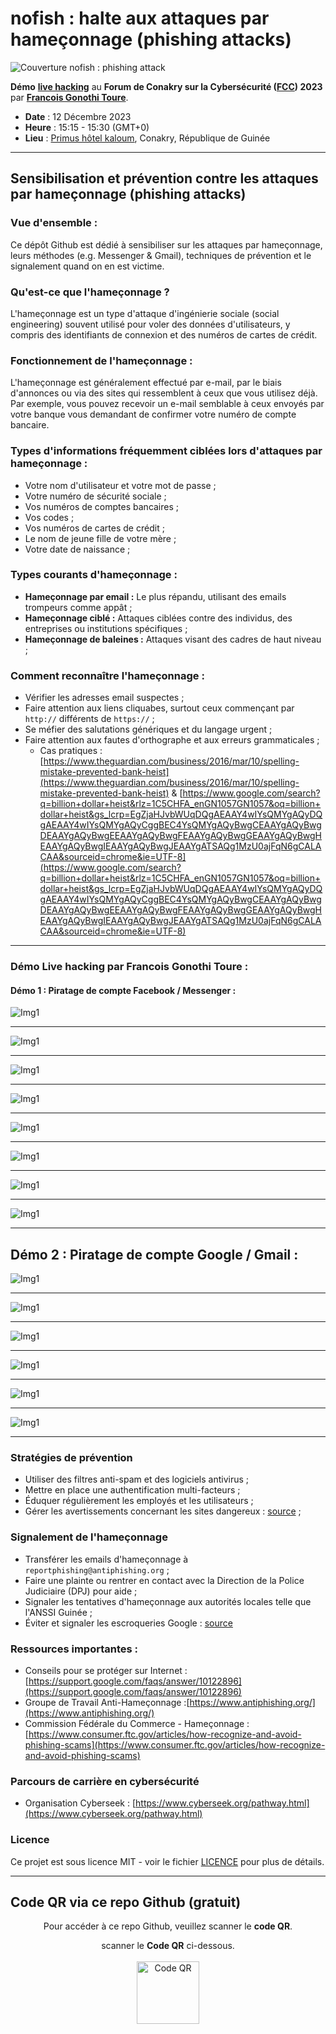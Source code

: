 # nofish : halte aux attaques par hameçonnage (phishing attacks)

![Couverture nofish : phishing attack](images/nofishCoverImage.png)

**Démo** [**live hacking**](https://forum-fcc.com/programme/#:~:text=D%C3%A9mo,15%20%2D%2015%3A30) au **Forum de Conakry sur la Cybersécurité ([FCC](https://forum-fcc.com/)) 2023** par [**Francois Gonothi Toure**](https://www.linkedin.com/in/gtfrans2re/).
- **Date** : 12 Décembre 2023
- **Heure** : 15:15 - 15:30 (GMT+0)
- **Lieu** : [Primus hôtel kaloum](https://maps.app.goo.gl/vktvJRHwYLXVavjm8), Conakry, République de Guinée

---
## Sensibilisation et prévention contre les attaques par hameçonnage (phishing attacks)

### Vue d'ensemble :
Ce dépôt Github est dédié à sensibiliser sur les attaques par hameçonnage, leurs méthodes (e.g. Messenger & Gmail), techniques de prévention et le signalement quand on en est victime.

### Qu'est-ce que l'hameçonnage ?
L'hameçonnage est un type d'attaque d'ingénierie sociale (social engineering) souvent utilisé pour voler des données d'utilisateurs, y compris des identifiants de connexion et des numéros de cartes de crédit.

### Fonctionnement de l'hameçonnage :
L'hameçonnage est généralement effectué par e-mail, par le biais d'annonces ou via des sites qui ressemblent à ceux que vous utilisez déjà. Par exemple, vous pouvez recevoir un e-mail semblable à ceux envoyés par votre banque vous demandant de confirmer votre numéro de compte bancaire.

### Types d'informations fréquemment ciblées lors d'attaques par hameçonnage :
- Votre nom d'utilisateur et votre mot de passe ;
- Votre numéro de sécurité sociale ;
- Vos numéros de comptes bancaires ;
- Vos codes ;
- Vos numéros de cartes de crédit ;
- Le nom de jeune fille de votre mère ;
- Votre date de naissance ;

### Types courants d'hameçonnage :
- **Hameçonnage par email :** Le plus répandu, utilisant des emails trompeurs comme appât ;
- **Hameçonnage ciblé :** Attaques ciblées contre des individus, des entreprises ou institutions spécifiques ;
- **Hameçonnage de baleines :** Attaques visant des cadres de haut niveau ;

### Comment reconnaître l'hameçonnage : 
- Vérifier les adresses email suspectes ;
- Faire attention aux liens cliquabes, surtout ceux commençant par `http://` différents de `https://` ;
- Se méfier des salutations génériques et du langage urgent ;
- Faire attention aux fautes d'orthographe et aux erreurs grammaticales ;
  - Cas pratiques : [https://www.theguardian.com/business/2016/mar/10/spelling-mistake-prevented-bank-heist](https://www.theguardian.com/business/2016/mar/10/spelling-mistake-prevented-bank-heist) & [https://www.google.com/search?q=billion+dollar+heist&rlz=1C5CHFA_enGN1057GN1057&oq=billion+dollar+heist&gs_lcrp=EgZjaHJvbWUqDQgAEAAY4wIYsQMYgAQyDQgAEAAY4wIYsQMYgAQyCggBEC4YsQMYgAQyBwgCEAAYgAQyBwgDEAAYgAQyBwgEEAAYgAQyBwgFEAAYgAQyBwgGEAAYgAQyBwgHEAAYgAQyBwgIEAAYgAQyBwgJEAAYgATSAQg1MzU0ajFqN6gCALACAA&sourceid=chrome&ie=UTF-8](https://www.google.com/search?q=billion+dollar+heist&rlz=1C5CHFA_enGN1057GN1057&oq=billion+dollar+heist&gs_lcrp=EgZjaHJvbWUqDQgAEAAY4wIYsQMYgAQyDQgAEAAY4wIYsQMYgAQyCggBEC4YsQMYgAQyBwgCEAAYgAQyBwgDEAAYgAQyBwgEEAAYgAQyBwgFEAAYgAQyBwgGEAAYgAQyBwgHEAAYgAQyBwgIEAAYgAQyBwgJEAAYgATSAQg1MzU0ajFqN6gCALACAA&sourceid=chrome&ie=UTF-8)

---
### Démo Live hacking par Francois Gonothi Toure :

#### Démo 1 : Piratage de compte Facebook / Messenger :

![Img1](images/Img1.jpeg)

---
![Img1](images/Img2.jpeg)

---
![Img1](images/Img3.0.1.jpeg)

---
![Img1](images/Img3.0.2.jpeg)

---
![Img1](images/Img4.jpeg)

---
![Img1](images/Img5.jpeg)

---
![Img1](images/Img6.jpeg)

---
![Img1](images/Img7.jpeg)

---
## Démo 2 : Piratage de compte Google / Gmail :
![Img1](images/Img8.jpeg)

---
![Img1](images/Img9.jpeg)

---
![Img1](images/Img10.jpeg)

---
![Img1](images/Img11.jpeg)

---
![Img1](images/Img12.jpeg)

---
![Img1](images/Img13.jpeg)

---

### Stratégies de prévention
- Utiliser des filtres anti-spam et des logiciels antivirus ;
- Mettre en place une authentification multi-facteurs ;
- Éduquer régulièrement les employés et les utilisateurs ;
- Gérer les avertissements concernant les sites dangereux : [source](https://support.google.com/chrome/answer/99020) ;


### Signalement de l'hameçonnage
- Transférer les emails d'hameçonnage à `reportphishing@antiphishing.org` ;
- Faire une plainte ou rentrer en contact avec la Direction de la Police Judiciaire (DPJ) pour aide ;
- Signaler les tentatives d'hameçonnage aux autorités locales telle que l'ANSSI Guinée ;
- Éviter et signaler les escroqueries Google : [source](https://support.google.com/faqs/answer/2952493?sjid=7130095044154613612-EU)

### Ressources importantes :
- Conseils pour se protéger sur Internet : [https://support.google.com/faqs/answer/10122896](https://support.google.com/faqs/answer/10122896)
- Groupe de Travail Anti-Hameçonnage :[https://www.antiphishing.org/](https://www.antiphishing.org/)
- Commission Fédérale du Commerce - Hameçonnage : [https://www.consumer.ftc.gov/articles/how-recognize-and-avoid-phishing-scams](https://www.consumer.ftc.gov/articles/how-recognize-and-avoid-phishing-scams)

### Parcours de carrière en cybersécurité
- Organisation Cyberseek : [https://www.cyberseek.org/pathway.html](https://www.cyberseek.org/pathway.html)

### Licence
Ce projet est sous licence MIT - voir le fichier [LICENCE](LICENSE) pour plus de détails.

---

## Code QR via ce repo Github (gratuit)

<div align="center">
  <p>Pour accéder à ce repo Github, veuillez scanner le <strong>code QR</strong>. 
  </p>
  scanner le <strong>Code QR</strong> ci-dessous.
  <br>
  <br>
  <img src="images/qr-code.png" alt="Code QR" width="100" height="100">
</div>


